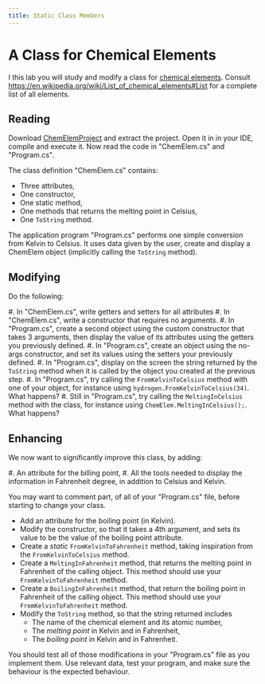 ```yaml
---
title: Static Class Members
---
```


# A Class for Chemical Elements

I this lab you will study and modify a class for [chemical elements](https://en.wikipedia.org/wiki/Chemical_element). 
Consult <https://en.wikipedia.org/wiki/List_of_chemical_elements#List> for a complete list of all elements.

## Reading

Download [ChemElemProject](ChemicalElements.zip) and extract the project. Open it in in your IDE, compile and execute it.
Now read the code in "ChemElem.cs" and "Program.cs".

The class definition "ChemElem.cs" contains:

- Three attributes,
- One constructor,
- One static method,
- One methods that returns the melting point in Celsius,
- One `ToString` method.

The application program  "Program.cs" performs one simple conversion from Kelvin to Celsius.
It uses data given by the user, create and display a ChemElem object (implicitly calling the `ToString` method).

## Modifying 

Do the following:

#. In "ChemElem.cs", write getters and setters for all attributes
#. In "ChemElem.cs", write a constructor that requires no arguments.
#. In "Program.cs", create a second object using the custom constructor that takes 3 arguments, then display the value of its attributes using the getters you previously defined.
#. In "Program.cs", create an object using the no-args constructor, and set its values using the setters your previously defined.
#. In "Program.cs", display on the screen the string returned by the `ToString` method when it is called by the object you created at the previous step.
#. In "Program.cs", try calling the `FromKelvinToCelsius` method with one of your object, for instance using `hydrogen.FromKelvinToCelsius(34)`. What happens?
#. Still in "Program.cs", try calling the `MeltingInCelsius` method with the class, for instance using `ChemElem.MeltingInCelsius();`. What happens?

## Enhancing

We now want to significantly improve this class, by adding:

#. An attribute for the billing point,
#. All the tools needed to display the information in Fahrenheit degree, in addition to Celsius and Kelvin.

You may want to comment part, of all of your "Program.cs" file, before starting to change your class.

- Add an attribute for the boiling point (in Kelvin).
- Modify the constructor, so that it takes a 4th argument, and sets its value to be the value of the boiling point attribute.
- Create a *static* `FromKelvinToFahrenheit` method, taking inspiration from the `FromKelvinToCelsius` method.
- Create a `MeltingInFahrenheit` method, that returns the melting point in Fahrenheit of the calling object. This method should use your `FromKelvinToFahrenheit` method.
- Create a `BoilingInFahrenheit` method, that return the boiling point in Fahrenheit of the calling object. This method should use your `FromKelvinToFahrenheit` method.
- Modify the `ToString` method, so that the string returned includes
    - The name of the chemical element and its atomic number,
    - The _melting point_ in Kelvin and in Fahrenheit,
    - The _boiling point_ in Kelvin and in Fahrenheit.

You should test all of those modifications in your "Program.cs" file as you implement them.
Use relevant data, test your program, and make sure the behaviour is the expected behaviour.
